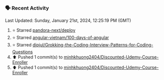 ### 🗣 Recent Activity

<!--RECENT_ACTIVITY:last_update-->
Last Updated: Sunday, January 21st, 2024, 12:25:19 PM (GMT)
<!--RECENT_ACTIVITY:last_update_end-->
<!--RECENT_ACTIVITY:start-->
1. ⭐ Starred [pandora-next/deploy](https://github.com/pandora-next/deploy)<br>
2. ⭐ Starred [angular-vietnam/100-days-of-angular](https://github.com/angular-vietnam/100-days-of-angular)<br>
3. ⭐ Starred [dipjul/Grokking-the-Coding-Interview-Patterns-for-Coding-Questions](https://github.com/dipjul/Grokking-the-Coding-Interview-Patterns-for-Coding-Questions)<br>
4. ⬆️ Pushed 1 commit(s) to [minhkhuong2404/Discounted-Udemy-Course-Enroller](https://github.com/minhkhuong2404/Discounted-Udemy-Course-Enroller)<br>
5. ⬆️ Pushed 1 commit(s) to [minhkhuong2404/Discounted-Udemy-Course-Enroller](https://github.com/minhkhuong2404/Discounted-Udemy-Course-Enroller)<br>
<!--RECENT_ACTIVITY:end-->
